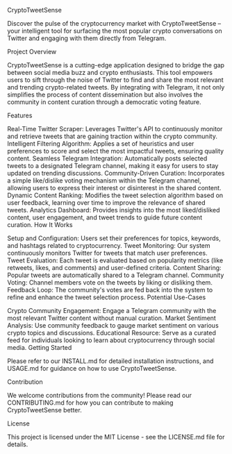 CryptoTweetSense

Discover the pulse of the cryptocurrency market with CryptoTweetSense – your intelligent tool for surfacing the most popular crypto conversations on Twitter and engaging with them directly from Telegram.

Project Overview

CryptoTweetSense is a cutting-edge application designed to bridge the gap between social media buzz and crypto enthusiasts. This tool empowers users to sift through the noise of Twitter to find and share the most relevant and trending crypto-related tweets. By integrating with Telegram, it not only simplifies the process of content dissemination but also involves the community in content curation through a democratic voting feature.

Features

Real-Time Twitter Scraper: Leverages Twitter's API to continuously monitor and retrieve tweets that are gaining traction within the crypto community.
Intelligent Filtering Algorithm: Applies a set of heuristics and user preferences to score and select the most impactful tweets, ensuring quality content.
Seamless Telegram Integration: Automatically posts selected tweets to a designated Telegram channel, making it easy for users to stay updated on trending discussions.
Community-Driven Curation: Incorporates a simple like/dislike voting mechanism within the Telegram channel, allowing users to express their interest or disinterest in the shared content.
Dynamic Content Ranking: Modifies the tweet selection algorithm based on user feedback, learning over time to improve the relevance of shared tweets.
Analytics Dashboard: Provides insights into the most liked/disliked content, user engagement, and tweet trends to guide future content curation.
How It Works

Setup and Configuration: Users set their preferences for topics, keywords, and hashtags related to cryptocurrency.
Tweet Monitoring: Our system continuously monitors Twitter for tweets that match user preferences.
Tweet Evaluation: Each tweet is evaluated based on popularity metrics (like retweets, likes, and comments) and user-defined criteria.
Content Sharing: Popular tweets are automatically shared to a Telegram channel.
Community Voting: Channel members vote on the tweets by liking or disliking them.
Feedback Loop: The community's votes are fed back into the system to refine and enhance the tweet selection process.
Potential Use-Cases

Crypto Community Engagement: Engage a Telegram community with the most relevant Twitter content without manual curation.
Market Sentiment Analysis: Use community feedback to gauge market sentiment on various crypto topics and discussions.
Educational Resource: Serve as a curated feed for individuals looking to learn about cryptocurrency through social media.
Getting Started

Please refer to our INSTALL.md for detailed installation instructions, and USAGE.md for guidance on how to use CryptoTweetSense.

Contribution

We welcome contributions from the community! Please read our CONTRIBUTING.md for how you can contribute to making CryptoTweetSense better.

License

This project is licensed under the MIT License - see the LICENSE.md file for details.
